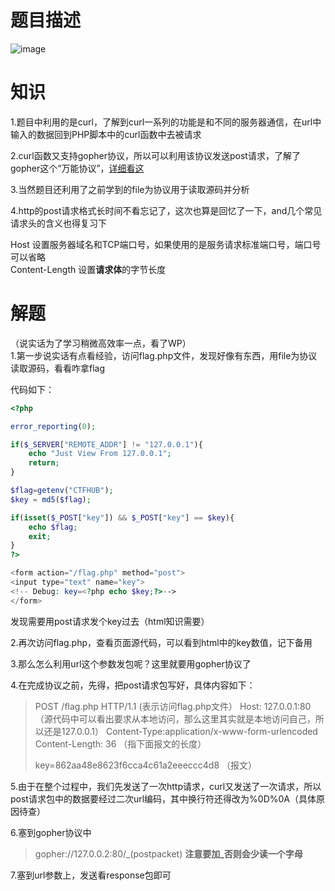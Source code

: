 题目描述
====
![image](https://user-images.githubusercontent.com/71497784/129441062-4897944e-1495-4893-9c12-54eba6ab5887.png)

知识
===
1.题目中利用的是curl，了解到curl一系列的功能是和不同的服务器通信，在url中输入的数据回到PHP脚本中的curl函数中去被请求

2.curl函数又支持gopher协议，所以可以利用该协议发送post请求，了解了gopher这个“万能协议”，[详细看这](https://zhuanlan.zhihu.com/p/112055947)

3.当然题目还利用了之前学到的file为协议用于读取源码并分析

4.http的post请求格式长时间不看忘记了，这次也算是回忆了一下，and几个常见请求头的含义也得复习下

Host 设置服务器域名和TCP端口号，如果使用的是服务请求标准端口号，端口号可以省略  
Content-Length 设置**请求体**的字节长度  

解题
===
（说实话为了学习稍微高效率一点，看了WP）  
1.第一步说实话有点看经验，访问flag.php文件，发现好像有东西，用file为协议读取源码，看看咋拿flag

代码如下：
```php
<?php

error_reporting(0);

if($_SERVER["REMOTE_ADDR"] != "127.0.0.1"){
    echo "Just View From 127.0.0.1";
    return;
}

$flag=getenv("CTFHUB");
$key = md5($flag);

if(isset($_POST["key"]) && $_POST["key"] == $key){
    echo $flag;
    exit;
}
?>

<form action="/flag.php" method="post">
<input type="text" name="key">
<!-- Debug: key=<?php echo $key;?>-->
</form>
```

发现需要用post请求发个key过去（html知识需要）

2.再次访问flag.php，查看页面源代码，可以看到html中的key数值，记下备用

3.那么怎么利用url这个参数发包呢？这里就要用gopher协议了

4.在完成协议之前，先得，把post请求包写好，具体内容如下：

>POST /flag.php HTTP/1.1  (表示访问flag.php文件）
>Host: 127.0.0.1:80  （源代码中可以看出要求从本地访问，那么这里其实就是本地访问自己，所以还是127.0.0.1）
>Content-Type:application/x-www-form-urlencoded  
>Content-Length: 36  （指下面报文的长度）
>
>key=862aa48e8623f6cca4c61a2eeeccc4d8  （报文）

5.由于在整个过程中，我们先发送了一次http请求，curl又发送了一次请求，所以post请求包中的数据要经过二次url编码，其中换行符还得改为%0D%0A（具体原因待查）

6.塞到gopher协议中

>gopher://127.0.0.2:80/_(postpacket)  **注意要加_否则会少读一个字母**

7.塞到url参数上，发送看response包即可

